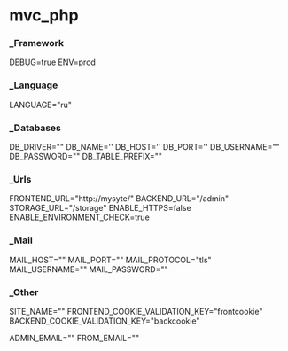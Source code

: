 # mvc_php

### _Framework
DEBUG=true
ENV=prod

### _Language
LANGUAGE="ru"

### _Databases
DB_DRIVER=""
DB_NAME=''
DB_HOST=''
DB_PORT=''
DB_USERNAME=""
DB_PASSWORD=""
DB_TABLE_PREFIX=""

### _Urls
FRONTEND_URL="http://mysyte/"
BACKEND_URL="/admin"
STORAGE_URL="/storage"
ENABLE_HTTPS=false
ENABLE_ENVIRONMENT_CHECK=true

### _Mail
MAIL_HOST=""
MAIL_PORT=""
MAIL_PROTOCOL="tls"
MAIL_USERNAME=""
MAIL_PASSWORD=""

### _Other
SITE_NAME=""
FRONTEND_COOKIE_VALIDATION_KEY="frontcookie"
BACKEND_COOKIE_VALIDATION_KEY="backcookie"

ADMIN_EMAIL=""
FROM_EMAIL=""
